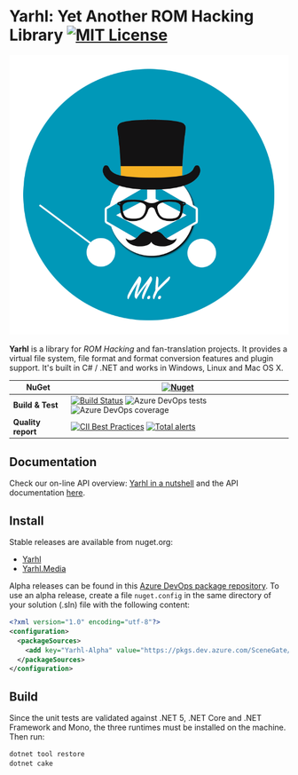 # Yarhl: Yet Another ROM Hacking Library [![MIT License](https://img.shields.io/badge/license-MIT-blue.svg?style=flat)](https://choosealicense.com/licenses/mit/)

![Yarhl Logo](https://raw.githubusercontent.com/SceneGate/Yarhl/develop/docs/images/logo.png)

**Yarhl** is a library for _ROM Hacking_ and fan-translation projects. It
provides a virtual file system, file format and format conversion features and
plugin support. It's built in C# / .NET and works in Windows, Linux and Mac OS
X.

<!-- prettier-ignore -->
| NuGet | [![Nuget](https://img.shields.io/nuget/v/Yarhl.svg)](https://www.nuget.org/packages/Yarhl) |
| ----- | ------ |
| **Build & Test** | [![Build Status](https://dev.azure.com/SceneGate/Yarhl/_apis/build/status/SceneGate.Yarhl?branchName=develop)](https://dev.azure.com/SceneGate/Yarhl/_build?definitionId=1&_a=summary&repositoryFilter=1&branchFilter=38) ![Azure DevOps tests](https://img.shields.io/azure-devops/tests/SceneGate/Yarhl/1?compact_message) ![Azure DevOps coverage](https://img.shields.io/azure-devops/coverage/SceneGate/Yarhl/1) |
| **Quality report** | [![CII Best Practices](https://bestpractices.coreinfrastructure.org/projects/2919/badge)](https://bestpractices.coreinfrastructure.org/projects/2919) [![Total alerts](https://img.shields.io/lgtm/alerts/g/SceneGate/Yarhl.svg?logo=lgtm&logoWidth=18)](https://lgtm.com/projects/g/SceneGate/Yarhl/alerts/) |

## Documentation

Check our on-line API overview:
[Yarhl in a nutshell](https://scenegate.github.io/Yarhl/articles/Yarhl-nutshell.html)
and the API documentation
[here](https://scenegate.github.io/Yarhl/api/Yarhl.html).

## Install

Stable releases are available from nuget.org:

- [Yarhl](https://www.nuget.org/packages/Yarhl)
- [Yarhl.Media](https://www.nuget.org/packages/Yarhl.Media)

Alpha releases can be found in this
[Azure DevOps package repository](https://dev.azure.com/SceneGate/Yarhl/_packaging).
To use an alpha release, create a file `nuget.config` in the same directory of
your solution (.sln) file with the following content:

```xml
<?xml version="1.0" encoding="utf-8"?>
<configuration>
  <packageSources>
    <add key="Yarhl-Alpha" value="https://pkgs.dev.azure.com/SceneGate/Yarhl/_packaging/preview%40Local/nuget/v3/index.json" />
  </packageSources>
</configuration>
```

## Build

Since the unit tests are validated against .NET 5, .NET Core and .NET Framework
and Mono, the three runtimes must be installed on the machine. Then run:

```sh
dotnet tool restore
dotnet cake
```

